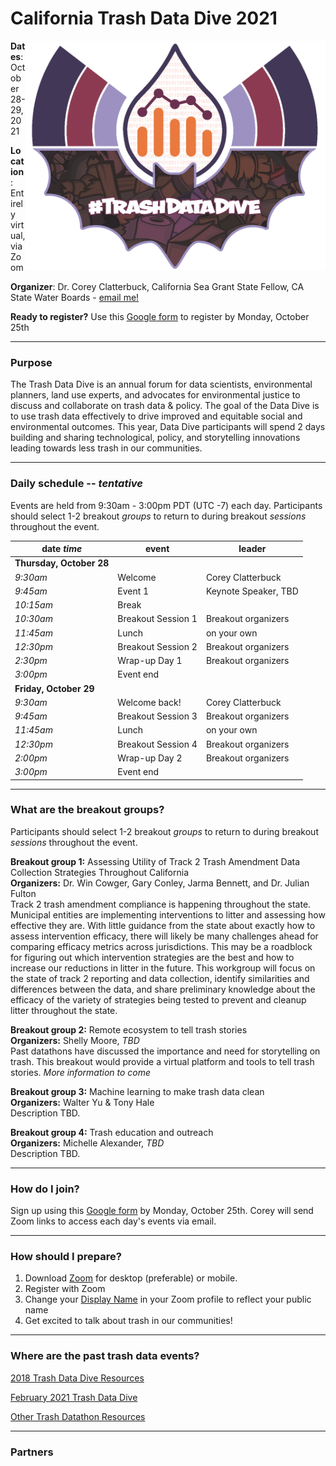 # California Trash Data Dive 2021

<img align="right" src="TrashDataDive_BatR2.png" width="480"> 

**Dates**: October 28-29, 2021

**Location**: Entirely virtual, via Zoom

**Organizer**: Dr. Corey Clatterbuck, California Sea Grant State Fellow, CA State Water Boards - [email me!](mailto:Corey.Clatterbuck@waterboards.ca.gov)

**Ready to register?** Use this [Google form](https://forms.gle/b4PdHAAzDghwEJmR6) to register by Monday, October 25th

***

### Purpose
The Trash Data Dive is an annual forum for data scientists, environmental planners, land use experts, and advocates for environmental justice to discuss and collaborate on trash data & policy. The goal of the Data Dive is to use trash data effectively to drive improved and equitable social and environmental outcomes. This year, Data Dive participants will spend 2 days building and sharing technological, policy, and storytelling innovations leading towards less trash in our communities. 

***

### Daily schedule -- *tentative*

Events are held from 9:30am - 3:00pm PDT (UTC -7) each day. Participants should select 1-2 breakout *groups* to return to during breakout *sessions* throughout the event. 

|date *time* | event              | leader               |
|------------|--------------------|----------------------|
|**Thursday, October 28**|
|*9:30am*    | Welcome            | Corey Clatterbuck
|*9:45am*    | Event 1            | Keynote Speaker, TBD
|*10:15am*   | Break              |
|*10:30am*   | Breakout Session 1 | Breakout organizers
|*11:45am*   | Lunch              | on your own
|*12:30pm*   | Breakout Session 2 | Breakout organizers
|*2:30pm*    | Wrap-up Day 1      | Breakout organizers
|*3:00pm*    | Event end          |
|**Friday, October 29**|
|*9:30am*    | Welcome back!      | Corey Clatterbuck
|*9:45am*    | Breakout Session 3 | Breakout organizers
|*11:45am*   | Lunch              | on your own
|*12:30pm*   | Breakout Session 4 | Breakout organizers
|*2:00pm*    | Wrap-up Day 2      | Breakout organizers
|*3:00pm*    | Event end          |

***

### What are the breakout groups?

Participants should select 1-2 breakout *groups* to return to during breakout *sessions* throughout the event.

**Breakout group 1:**  Assessing Utility of Track 2 Trash Amendment Data Collection Strategies Throughout California  
**Organizers:** Dr. Win Cowger, Gary Conley, Jarma Bennett, and Dr. Julian Fulton  
Track 2 trash amendment compliance is happening throughout the state. Municipal entities are implementing interventions to litter and assessing how effective they are. With little guidance from the state about exactly how to assess intervention efficacy, there will likely be many challenges ahead for comparing efficacy metrics across jurisdictions. This may be a roadblock for figuring out which intervention strategies are the best and how to increase our reductions in litter in the future. This workgroup will focus on the state of track 2 reporting and data collection, identify similarities and differences between the data, and share preliminary knowledge about the efficacy of the variety of strategies being tested to prevent and cleanup litter throughout the state. 


**Breakout group 2:** Remote ecosystem to tell trash stories  
**Organizers:** Shelly Moore, *TBD*  
Past datathons have discussed the importance and need for storytelling on trash. This breakout would provide a virtual platform and tools to tell trash stories. *More information to come*


**Breakout group 3:** Machine learning to make trash data clean  
**Organizers:** Walter Yu & Tony Hale  
Description TBD. 


**Breakout group 4:** Trash education and outreach  
**Organizers:** Michelle Alexander, *TBD*  
Description TBD.


***

### How do I join?
Sign up using this [Google form](https://forms.gle/b4PdHAAzDghwEJmR6) by Monday, October 25th. Corey will send Zoom links to access each day's events via email.

***

### How should I prepare?
1. Download [Zoom](https://zoom.us/) for desktop (preferable) or mobile. 
2. Register with Zoom
3. Change your [Display Name](https://support.zoom.us/hc/en-us/articles/201363203-Customizing-your-profile) in your Zoom profile to reflect your public name
4. Get excited to talk about trash in our communities!

***

### Where are the past trash data events?
[2018 Trash Data Dive Resources](https://github.com/SCCWRP/2018TrashDataDive)

[February 2021 Trash Data Dive](https://sites.google.com/sfei.org/trash/notes-from-the-field/trash-workshop)

[Other Trash Datathon Resources](https://cawaterboarddatacenter.github.io/Datathon-Resources/TrashProjects.html)

***

### Partners
